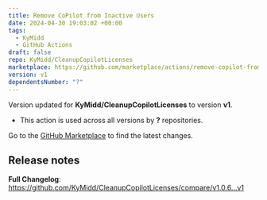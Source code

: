 ```yaml
---
title: Remove CoPilot from Inactive Users
date: 2024-04-30 19:03:02 +00:00
tags:
  - KyMidd
  - GitHub Actions
draft: false
repo: KyMidd/CleanupCopilotLicenses
marketplace: https://github.com/marketplace/actions/remove-copilot-from-inactive-users
version: v1
dependentsNumber: "?"
---
```



Version updated for **KyMidd/CleanupCopilotLicenses** to version **v1**.
- This action is used across all versions by **?** repositories.

Go to the [GitHub Marketplace](https://github.com/marketplace/actions/remove-copilot-from-inactive-users) to find the latest changes.

## Release notes

**Full Changelog**: https://github.com/KyMidd/CleanupCopilotLicenses/compare/v1.0.6...v1
